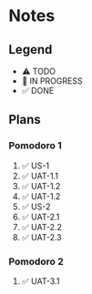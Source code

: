 # Notes

## Legend
- ⚠ TODO
- 🚧 IN PROGRESS
- ✅ DONE

## Plans
### Pomodoro 1
1. ✅ US-1
2. ✅ UAT-1.1
3. ✅ UAT-1.2
4. ✅ UAT-1.2
5. ✅ US-2
6. ✅ UAT-2.1
7. ✅ UAT-2.2
8. ✅ UAT-2.3

### Pomodoro 2
1. ✅ UAT-3.1
